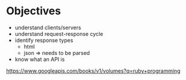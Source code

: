 # Objectives
- understand clients/servers
- understand request-response cycle
- identify response types
  - html
  - json => needs to be parsed
- know what an API is

https://www.googleapis.com/books/v1/volumes?q=ruby+programming

